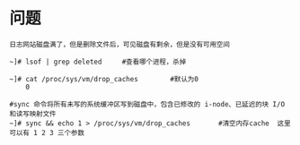 
# 问题

	日志网站磁盘满了，但是删除文件后，可见磁盘有剩余，但是没有可用空间

	~]# lsof | grep deleted 	#查看哪个进程，杀掉

	~]# cat /proc/sys/vm/drop_caches 		#默认为0
		0

	#sync 命令将所有未写的系统缓冲区写到磁盘中，包含已修改的 i-node、已延迟的块 I/O 和读写映射文件
	~]# sync && echo 1 > /proc/sys/vm/drop_caches		#清空内存cache  这里可以有 1 2 3 三个参数

	